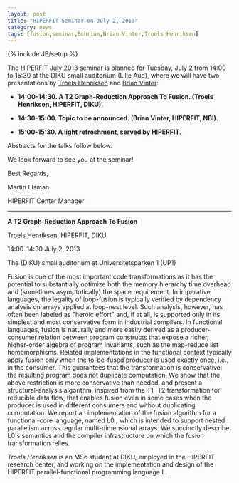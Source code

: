 ```yaml
---
layout: post
title: "HIPERFIT Seminar on July 2, 2013"
category: news
tags: [fusion,seminar,Bohrium,Brian Vinter,Troels Henriksen]
---
```

{% include JB/setup %}

The HIPERFIT July 2013 seminar is planned for Tuesday, July 2 from
14:00 to 15:30 at the DIKU small auditorium (Lille Aud), where we will
have two presentations by [Troels Henriksen](/people.html) and [Brian Vinter](/people.html):

- __14:00-14:30. A T2 Graph-Reduction Approach To Fusion. (Troels Henriksen, HIPERFIT, DIKU).__

- __14:30-15:00. Topic to be announced. (Brian Vinter, HIPERFIT, NBI).__

- __15:00-15:30. A light refreshment, served by HIPERFIT.__

Abstracts for the talks follow below.

We look forward to see you at the seminar!

Best Regards,

Martin Elsman

HIPERFIT Center Manager

---

__A T2 Graph-Reduction Approach To Fusion__

Troels Henriksen, HIPERFIT, DIKU

14:00-14:30 July 2, 2013

The (DIKU) small auditorium at Universitetsparken 1 (UP1)

Fusion is one of the most important code transformations as it has the
potential to substantially optimize both the memory hierarchy time
overhead and (sometimes asymptotically) the space requirement. In
imperative languages, the legality of loop-fusion is typically
verified by dependency analysis on arrays applied at loop-nest
level. Such analysis, however, has often been labeled as "heroic
effort" and, if at all, is supported only in its simplest and most
conservative form in industrial compilers.  In functional languages,
fusion is naturally and more easily derived as a producer-consumer
relation between program constructs that expose a richer, higher-order
algebra of program invariants, such as the map-reduce list
homomorphisms.  Related implementations in the functional context
typically apply fusion only when the to-be-fused producer is used
exactly once, i.e., in the consumer. This guarantees that the
transformation is conservative: the resulting program does not
duplicate computation.  We show that the above restriction is more
conservative than needed, and present a structural-analysis algorithm,
inspired from the T1 -T2 transformation for reducible data flow, that
enables fusion even in some cases when the producer is used in
different consumers and without duplicating computation.  We report an
implementation of the fusion algorithm for a functional-core language,
named L0 , which is intended to support nested parallelism across
regular multi-dimensional arrays. We succinctly describe L0's
semantics and the compiler infrastructure on which the fusion
transformation relies.

*Troels Henriksen* is an MSc student at DIKU, employed in the HIPERFIT
 research center, and working on the implementation and design of the
 HIPERFIT parallel-functional programming language L.

